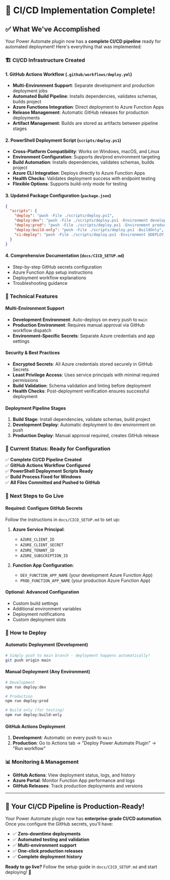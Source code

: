 # 🚀 CI/CD Implementation Complete!

## ✅ What We've Accomplished

Your Power Automate plugin now has a **complete CI/CD pipeline** ready for automated deployment! Here's everything that was implemented:

### 🏗️ CI/CD Infrastructure Created

#### 1. **GitHub Actions Workflow** (`.github/workflows/deploy.yml`)
- **Multi-Environment Support**: Separate development and production deployment jobs
- **Automated Build Pipeline**: Installs dependencies, validates schemas, builds project
- **Azure Functions Integration**: Direct deployment to Azure Function Apps
- **Release Management**: Automatic GitHub releases for production deployments
- **Artifact Management**: Builds are stored as artifacts between pipeline stages

#### 2. **PowerShell Deployment Script** (`scripts/deploy.ps1`)
- **Cross-Platform Compatibility**: Works on Windows, macOS, and Linux
- **Environment Configuration**: Supports dev/prod environment targeting
- **Build Automation**: Installs dependencies, validates schemas, builds project
- **Azure CLI Integration**: Deploys directly to Azure Function Apps
- **Health Checks**: Validates deployment success with endpoint testing
- **Flexible Options**: Supports build-only mode for testing

#### 3. **Updated Package Configuration** (`package.json`)
```json
{
  "scripts": {
    "deploy": "pwsh -File ./scripts/deploy.ps1",
    "deploy:dev": "pwsh -File ./scripts/deploy.ps1 -Environment development", 
    "deploy:prod": "pwsh -File ./scripts/deploy.ps1 -Environment production",
    "deploy:build-only": "pwsh -File ./scripts/deploy.ps1 -BuildOnly",
    "ci:deploy": "pwsh -File ./scripts/deploy.ps1 -Environment $DEPLOY_ENVIRONMENT"
  }
}
```

#### 4. **Comprehensive Documentation** (`docs/CICD_SETUP.md`)
- Step-by-step GitHub secrets configuration
- Azure Function App setup instructions
- Deployment workflow explanations
- Troubleshooting guidance

### 🔧 Technical Features

#### **Multi-Environment Support**
- **Development Environment**: Auto-deploys on every push to `main`
- **Production Environment**: Requires manual approval via GitHub workflow dispatch
- **Environment-Specific Secrets**: Separate Azure credentials and app settings

#### **Security & Best Practices**
- **Encrypted Secrets**: All Azure credentials stored securely in GitHub Secrets
- **Least Privilege Access**: Uses service principals with minimal required permissions
- **Build Validation**: Schema validation and linting before deployment
- **Health Checks**: Post-deployment verification ensures successful deployment

#### **Deployment Pipeline Stages**
1. **Build Stage**: Install dependencies, validate schemas, build project
2. **Development Deploy**: Automatic deployment to dev environment on push
3. **Production Deploy**: Manual approval required, creates GitHub release

### 🚦 Current Status: **Ready for Configuration**

✅ **Complete CI/CD Pipeline Created**  
✅ **GitHub Actions Workflow Configured**  
✅ **PowerShell Deployment Scripts Ready**  
✅ **Build Process Fixed for Windows**  
✅ **All Files Committed and Pushed to GitHub**

### 🎯 Next Steps to Go Live

#### **Required: Configure GitHub Secrets**
Follow the instructions in `docs/CICD_SETUP.md` to set up:

1. **Azure Service Principal**:
   - `AZURE_CLIENT_ID`
   - `AZURE_CLIENT_SECRET` 
   - `AZURE_TENANT_ID`
   - `AZURE_SUBSCRIPTION_ID`

2. **Function App Configuration**:
   - `DEV_FUNCTION_APP_NAME` (your development Azure Function App)
   - `PROD_FUNCTION_APP_NAME` (your production Azure Function App)

#### **Optional: Advanced Configuration**
- Custom build settings
- Additional environment variables
- Deployment notifications
- Custom deployment slots

### 🚀 How to Deploy

#### **Automatic Deployment (Development)**
```bash
# Simply push to main branch - deployment happens automatically!
git push origin main
```

#### **Manual Deployment (Any Environment)**
```bash
# Development
npm run deploy:dev

# Production  
npm run deploy:prod

# Build only (for testing)
npm run deploy:build-only
```

#### **GitHub Actions Deployment**
1. **Development**: Automatic on every push to `main`
2. **Production**: Go to Actions tab → "Deploy Power Automate Plugin" → "Run workflow"

### 📊 Monitoring & Management

- **GitHub Actions**: View deployment status, logs, and history
- **Azure Portal**: Monitor Function App performance and logs
- **GitHub Releases**: Track production deployments and versions

---

## 🎉 Your CI/CD Pipeline is Production-Ready!

Your Power Automate plugin now has **enterprise-grade CI/CD automation**. Once you configure the GitHub secrets, you'll have:

- ✅ **Zero-downtime deployments**
- ✅ **Automated testing and validation** 
- ✅ **Multi-environment support**
- ✅ **One-click production releases**
- ✅ **Complete deployment history**

**Ready to go live?** Follow the setup guide in `docs/CICD_SETUP.md` and start deploying! 🚀
